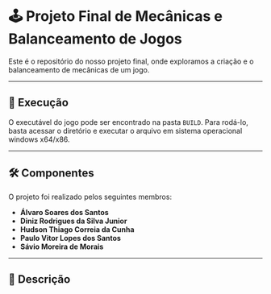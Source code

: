 # 🕹️ Projeto Final de Mecânicas e Balanceamento de Jogos

Este é o repositório do nosso projeto final, onde exploramos a criação e o balanceamento de mecânicas de um jogo.

---

## 🚀 Execução

O executável do jogo pode ser encontrado na pasta `BUILD`. Para rodá-lo, basta acessar o diretório e executar o arquivo em sistema operacional windows x64/x86.

---

## 🛠️ Componentes

O projeto foi realizado pelos seguintes membros:

- **Álvaro Soares dos Santos**
- **Diniz Rodrigues da Silva Junior**
- **Hudson Thiago Correia da Cunha**
- **Paulo Vitor Lopes dos Santos**
- **Sávio Moreira de Morais**

---

## 📖 Descrição
